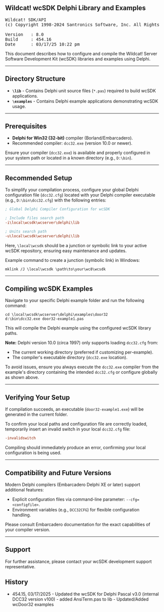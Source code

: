 ## Wildcat! wcSDK Delphi Library and Examples
<pre>
Wildcat! SDK/API
(c) Copyright 1998-2024 Santronics Software, Inc. All Rights Reserved.

Version   : 8.0
Build     : 454.16
Date      : 03/17/25 10:22 pm
</pre>

This document describes how to configure and compile the Wildcat! Server Software Development Kit (wcSDK) libraries and examples using Delphi.

---

## Directory Structure

- **`\lib`** - Contains Delphi unit source files (`*.pas`) required to build wcSDK applications.
- **`\examples`** - Contains Delphi example applications demonstrating wcSDK usage.

---

## Prerequisites

- **Delphi for Win32 (32-bit)** compiler (Borland/Embarcadero).
- Recommended compiler: `dcc32.exe` (version 10.0 or newer).

Ensure your compiler (`dcc32.exe`) is available and properly configured in your system path or located in a known directory (e.g., `D:\bin`).

---

## Recommended Setup

To simplify your compilation process, configure your global Delphi configuration file (`dcc32.cfg`) located with your Delphi compiler executable (e.g., `D:\bin\dcc32.cfg`) with the following entries:

```ini
; Global Delphi Compiler Configuration for wcSDK

; Include files search path
-i\local\wcsdk\wcserver\delphi\lib

; Units search path
-u\local\wcsdk\wcserver\delphi\lib
```

Here, `\local\wcsdk` should be a junction or symbolic link to your active wcSDK repository, ensuring easy maintenance and updates.

Example command to create a junction (symbolic link) in Windows:
```batch
mklink /J \local\wcsdk \path\to\your\wc8\wcsdk
```

---

## Compiling wcSDK Examples

Navigate to your specific Delphi example folder and run the following command:

```batch
cd \local\wcsdk\wcserver\delphi\examples\door32
d:\bin\dcc32.exe door32-example1.pas
```

This will compile the Delphi example using the configured wcSDK library paths.

**Note:** Delphi version 10.0 (circa 1997) only supports loading `dcc32.cfg` from:
- The current working directory (preferred if customizing per-example).
- The compiler's executable directory (`dcc32.exe` location).

To avoid issues, ensure you always execute the `dcc32.exe` compiler from the example's directory containing the intended `dcc32.cfg` or configure globally as shown above.

---

## Verifying Your Setup

If compilation succeeds, an executable (`door32-example1.exe`) will be generated in the current folder.

To confirm your local paths and configuration file are correctly loaded, temporarily insert an invalid switch in your local `dcc32.cfg` file:

```ini
-invalidswitch
```

Compiling should immediately produce an error, confirming your local configuration is being used.

---

## Compatibility and Future Versions

Modern Delphi compilers (Embarcadero Delphi XE or later) support additional features:

- Explicit configuration files via command-line parameter: `--cfg=<configfile>`.
- Environment variables (e.g., `DCC32CFG`) for flexible configuration handling.

Please consult Embarcadero documentation for the exact capabilities of your compiler version.

---

## Support

For further assistance, please contact your wcSDK development support representative.

## History

- 454.15, 03/17/2025 - Updated the wcSDK for Delphi Pascal v3.0 (internal DCC32 version v100)
                     - added AnsiTerm.pas to lib
                     - Updated/Added wcDoor32 examples



